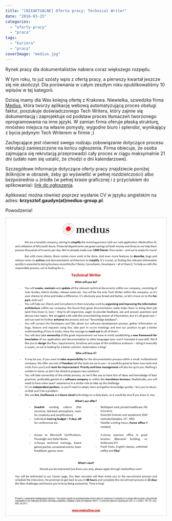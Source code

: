 ```yaml
---
title: "[NIEAKTUALNE] Oferta pracy: Technical Writer"
date: "2016-03-15"
categories:
  - "oferty-pracy"
  - "praca"
tags:
  - "kariera"
  - "praca"
coverImage: "medius.jpg"
---
```


Rynek pracy dla dokumentalistów nabiera coraz większego rozpędu.

W tym roku, to już szósty wpis z ofertą pracy, a pierwszy kwartał jeszcze się nie skończył. Dla porównania w całym zeszłym roku opublikowaliśmy 10 wpisów w tej kategorii.

Dzisiaj mamy dla Was kolejną ofertę z Krakowa. Niewielka, szwedzka firma [Medius](http://www.mediusflow.com/en), która tworzy aplikację webową automatyzującą proces obsługi faktur, poszukuje doświadczonego Tech Writera, który zajmie się dokumentacją i zaprojektuje od podstaw proces tłumaczeń tworzonego oprogramowania na inne języki. W zamian firma oferuje płaską strukturę, mnóstwo miejsca na własne pomysły, wygodne biuro i splendor, wynikający z bycia jedynym Tech Writerem w firmie ;)

Zachęcające jest również swego rodzaju zobowiązanie dotyczące procesu rekrutacji zamieszczone na końcu ogłoszenia. Firma obiecuje, że osoba zajmująca się rekrutacją przeprowadzi cały proces w ciągu maksymalnie 21 dni (udało nam się ustalić, że chodzi o dni kalendarzowe).

Szczegółowe informacje dotyczące oferty pracy znajdziecie poniżej (kliknijcie w obrazek, żeby go wyświetlić w pełnej rozdzielczości) albo bezpośrednio u źródła (w pełnej krasie graficznej i z przyciskiem do aplikowania): [link do ogłoszenia](http://web103.reachmee.com/ext/I019/823/job?site=7&lang=UK&validator=1280ac4b74bad3ddc86c5d1a23ddf24c&ihelper=http%3A%2F%2Fwww.mediusflow.com%2Fsv-SE%2FJobb&job_id=140).

Aplikować można również poprzez wysłanie CV w języku angielskim na adres: **krzysztof.gaudyn(at)medius-group.pl**.

Powodzenia!

[![medius_tech_writer](images/medius_tech_writer.png)](http://techwriter.pl/wp-content/uploads/2016/03/medius_tech_writer.png)
